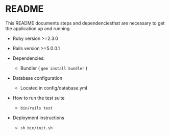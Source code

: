 # README

This README documents steps and dependenciesthat are necessary to get the
application up and running.

* Ruby version >=2.3.0

* Rails version >=5.0.0.1

* Dependencies:
    *  Bundler ( `gem install bundler` )

* Database configuration
    * Located in config/database.yml

* How to run the test suite
    * `bin/rails test`

* Deployment instructions
    * `sh bin/init.sh`
